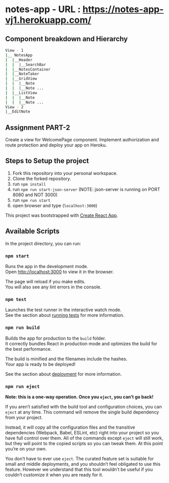 # notes-app  - URL : https://notes-app-vj1.herokuapp.com/

## Component breakdown and Hierarchy
```bash
View - 1
|__ NotesApp
|  |__Header
|  |  |__SearchBar
|  |__NotesContainer
|  |__NoteTaker
|  |__GridView
|  |  |__Note
|  |  |__Note ...
|  |__ListView
|  |  |__Note
|  |  |__Note ...
View - 2
|__EditNote
```
## Assignment PART-2

Create a view for WelcomePage component. Implement authorization and route protection and deploy your app on Heroku.

## Steps to Setup the project
1. Fork this repository into your personal workspace.
2. Clone the forked repository.
3. run `npm install`
4. run `npm run start-json-server` (NOTE: json-server is running on PORT 8080 and NOT 3000)
5. run `npm run start`
6. open browser and type (`localhost:3000`)


This project was bootstrapped with [Create React App](https://github.com/facebook/create-react-app).

## Available Scripts

In the project directory, you can run:

### `npm start`

Runs the app in the development mode.<br>
Open [http://localhost:3000](http://localhost:3000) to view it in the browser.

The page will reload if you make edits.<br>
You will also see any lint errors in the console.

### `npm test`

Launches the test runner in the interactive watch mode.<br>
See the section about [running tests](https://facebook.github.io/create-react-app/docs/running-tests) for more information.

### `npm run build`

Builds the app for production to the `build` folder.<br>
It correctly bundles React in production mode and optimizes the build for the best performance.

The build is minified and the filenames include the hashes.<br>
Your app is ready to be deployed!

See the section about [deployment](https://facebook.github.io/create-react-app/docs/deployment) for more information.

### `npm run eject`

**Note: this is a one-way operation. Once you `eject`, you can’t go back!**

If you aren’t satisfied with the build tool and configuration choices, you can `eject` at any time. This command will remove the single build dependency from your project.

Instead, it will copy all the configuration files and the transitive dependencies (Webpack, Babel, ESLint, etc) right into your project so you have full control over them. All of the commands except `eject` will still work, but they will point to the copied scripts so you can tweak them. At this point you’re on your own.

You don’t have to ever use `eject`. The curated feature set is suitable for small and middle deployments, and you shouldn’t feel obligated to use this feature. However we understand that this tool wouldn’t be useful if you couldn’t customize it when you are ready for it.
